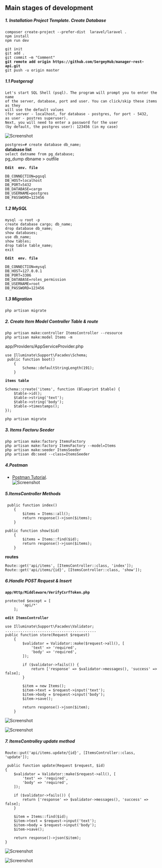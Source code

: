 ## Main stages of development

##### 1. Installation Project Template. Create Database

`composer create-project --prefer-dist  laravel/laravel .`   
`npm install`  
`npm run dev`  

`git init`  
`git add .`  
`git commit –m "Comment"`  
**`git remote add origin https://github.com/SergeyHub/manager-rest-api.git`**  
`git push -u origin master`  

##### 1.1 Postgersql
```
Let's start SQL Shell (psql). The program will prompt you to enter the name    
of the server, database, port and user. You can click/skip these items as they  
will use the default values   
(for server - localhost, for database - postgres, for port - 5432,  
as user - postres superuser). 
Next, you will need to enter a password for the user   
(by default, the postgres user): 123456 (in my case)  
```

![Screenshot](readme/psql.JPG)   

`postgres=# create database db_name;`  
  **database list**  
`select datname from pg_database;`   
pg_dump dbname > outfile 

**`Edit  env. file`**    
```
DB_CONNECTION=pgsql
DB_HOST=localhost
DB_PORT=5432
DB_DATABASE=cargo
DB_USERNAME=postgres
DB_PASSWORD=123456
```
##### 1.2 MySQL

`mysql -u root -p`  
`create database cargo; db_name;`  
`drop database db_name;`   
`show databases;`  
`use db_name;`  
`show tables;`   
`drop table table_name;`  
`exit`  

**`Edit  env. file`**   
```
DB_CONNECTION=mysql
DB_HOST=127.0.0.1
DB_PORT=3306
DB_DATABASE=roles_permission
DB_USERNAME=root
DB_PASSWORD=123456
```
##### 1.3 Migration

`php artisan migrate`  

##### 2. Create Item Model Controller Table & route

`php artisan make:controller ItemsController --resource`  
`php artisan make:model Items -m`

app/Providers/AppServiceProvider.php
```
use Illuminate\Support\Facades\Schema;
 public function boot()
    {
        Schema::defaultStringLength(191);
    }
```
**`items table`**
```
Schema::create('items', function (Blueprint $table) {
    $table->id();
    $table->string('text');
    $table->string('body');
    $table->timestamps();
});
```
`php artisan migrate`

##### 3. Items Factoru Seeder
```
php artisan make:factory ItemsFactory
php artisan make:factory ItemsFactory --model=Items
php artisan make:seeder ItemsSeeder
php artisan db:seed --class=ItemsSeeder
```
##### 4.Postman

- [Postman Tutorial](https://testengineer.ru/gajd-po-testirovaniyu-v-postman/).  
![Screenshot](readme/postman_get.JPG) 

##### 5.ItemsController Methods
```
 public function index()
    {
        $items = Items::all();
        return response()->json($items);
    }

public function show($id)
    {
        $items = Items::find($id);
        return response()->json($items);
    }
```
**routes** 
``` 
Route::get('api/items', [ItemsController::class, 'index']);
Route::get('api/items/{id}', [ItemsController::class, 'show']);
```
##### 6.Handle POST Request & Insert
**`app/Http/Middleware/VerifyCsrfToken.php`** 
```
protected $except = [
        'api/*'
    ];
```
**`edit ItemsController`**  
```
use Illuminate\Support\Facades\Validator;
..........................................
public function store(Request $request)
    {
        $validator = Validator::make($request->all(), [
            'text' => 'required',
            'body' => 'required',
        ]);

        if ($validator->fails()) {
            return ['response' => $validator->messages(), 'success' => false];
        }

        $item = new Items();
        $item->text = $request->input('text');
        $item->body = $request->input('body');
        $item->save();

        return response()->json($item);
    }
```
![Screenshot](readme/post1.JPG) 

![Screenshot](readme/mysql.JPG) 

##### 7. ItemsControlley update method
```
Route::put('api/items.update/{id}', [ItemsController::class, 'update']);

 public function update(Request $request, $id)
{
    $validator = Validator::make($request->all(), [
        'text' => 'required',
        'body' => 'required',
    ]);

    if ($validator->fails()) {
        return ['response' => $validator->messages(), 'success' => false];
    }

    $item = Items::find($id);
    $item->text = $request->input('text');
    $item->body = $request->input('body');
    $item->save();

    return response()->json($item);
}
```

![Screenshot](readme/put.JPG) 

![Screenshot](readme/edit_3.JPG) 
